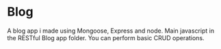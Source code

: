 # Blog
A blog app i made using Mongoose, Express and node.
Main javascript in the RESTful Blog app folder.
You can perform basic CRUD operations.
